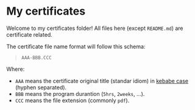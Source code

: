 # My certificates

Welcome to my certificates folder! All files here (except `README.md`) are
certificate related.

The certificate file name format will follow this schema:

> `AAA-BBB.CCC`

Where:
- `AAA` means the certificate original title (standar idiom) in [kebabe case]
  (hyphen separated).
- `BBB` means the program durantion (`5hrs`, `2weeks`, ...).
- `CCC` means the file extension (commonly `pdf`).

[kebabe case]: https://developer.mozilla.org/en-US/docs/Glossary/Kebab_case
